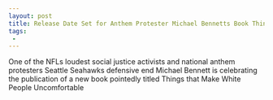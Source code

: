 ```yaml
---
layout: post
title: Release Date Set for Anthem Protester Michael Bennetts Book Things That Make White People Uncomfortable
tags:
 -
---
```

One of the NFLs loudest social justice activists and national anthem protesters Seattle Seahawks defensive end Michael Bennett is celebrating the publication of a new book pointedly titled Things that Make White People Uncomfortable
